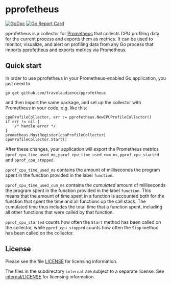 # pprofetheus

[![GoDoc](https://godoc.org/github.com/travelaudience/pprofetheus?status.svg)](https://godoc.org/github.com/travelaudience/pprofetheus)
[![Go Report Card](https://goreportcard.com/badge/github.com/travelaudience/pprofetheus)](https://goreportcard.com/report/github.com/travelaudience/pprofetheus)

pprofetheus is a collector for [Prometheus](https://prometheus.io/) that 
collects CPU profiling data for the current process and exports them as metrics. 
It can be used to monitor, visualize, and alert on profiling data from any Go 
process that imports pprofetheus and exports metrics via Prometheus.

## Quick start

In order to use pprofetheus in your Prometheus-enabled Go application, you just 
need to

	go get github.com/travelaudience/pprofetheus

and then import the same package, and set up the collector with Prometheus in 
your code, e.g. like this:

	cpuProfileCollector, err := pprofetheus.NewCPUProfileCollector()
	if err != nil {
		/* handle error */
	}
	prometheus.MustRegister(cpuProfileCollector)
	cpuProfileCollector.Start()

After these changes, your application will export the Prometheus metrics 
`pprof_cpu_time_used_ms`, `pprof_cpu_time_used_cum_ms`, `pprof_cpu_started` and 
`pprof_cpu_stopped`.

`pprof_cpu_time_used_ms` contains the amount of milliseconds the program spent 
in the function provided in the label `function`.

`pprof_cpu_time_used_cum_ms` contains the _cumulated_ amount of milliseconds 
the program spent in the function provided in the label `function`. This means 
that the amount of time spent in a function is accounted both for the function 
that spent the time and all functions up the call stack. The cumulated time 
thus includes the total time that a function spent, including all other 
functions that were called by that function.

`pprof_cpu_started` counts how often the `Start` method has been called on the 
collector, while `pprof_cpu_stopped` counts how often the `Stop` method has 
been called on the collector.

## License

Please see the file [LICENSE](LICENSE) for licensing information.

The files in the subdirectory `internal` are subject to a separate license. See
[internal/LICENSE](internal/LICENSE) for licensing information.
